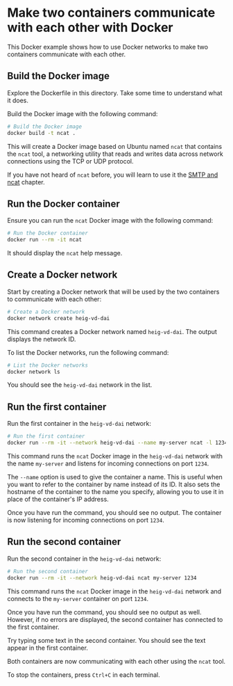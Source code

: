 # Make two containers communicate with each other with Docker

This Docker example shows how to use Docker networks to make two containers
communicate with each other.

## Build the Docker image

Explore the Dockerfile in this directory. Take some time to understand what it
does.

Build the Docker image with the following command:

```sh
# Build the Docker image
docker build -t ncat .
```

This will create a Docker image based on Ubuntu named `ncat` that contains the
`ncat` tool, a networking utility that reads and writes data across network
connections using the TCP or UDP protocol.

If you have not heard of `ncat` before, you will learn to use it the
[SMTP and ncat](https://github.com/heig-vd-dai-course/heig-vd-dai-course/tree/main/15-smtp-and-ncat)
chapter.

## Run the Docker container

Ensure you can run the `ncat` Docker image with the following command:

```sh
# Run the Docker container
docker run --rm -it ncat
```

It should display the `ncat` help message.

## Create a Docker network

Start by creating a Docker network that will be used by the two containers to
communicate with each other:

```sh
# Create a Docker network
docker network create heig-vd-dai
```

This command creates a Docker network named `heig-vd-dai`. The output displays
the network ID.

To list the Docker networks, run the following command:

```sh
# List the Docker networks
docker network ls
```

You should see the `heig-vd-dai` network in the list.

## Run the first container

Run the first container in the `heig-vd-dai` network:

```sh
# Run the first container
docker run --rm -it --network heig-vd-dai --name my-server ncat -l 1234
```

This command runs the `ncat` Docker image in the `heig-vd-dai` network with the
name `my-server` and listens for incoming connections on port `1234`.

The `--name` option is used to give the container a name. This is useful when
you want to refer to the container by name instead of its ID. It also sets the
hostname of the container to the name you specify, allowing you to use it in
place of the container's IP address.

Once you have run the command, you should see no output. The container is now
listening for incoming connections on port `1234`.

## Run the second container

Run the second container in the `heig-vd-dai` network:

```sh
# Run the second container
docker run --rm -it --network heig-vd-dai ncat my-server 1234
```

This command runs the `ncat` Docker image in the `heig-vd-dai` network and
connects to the `my-server` container on port `1234`.

Once you have run the command, you should see no output as well. However, if no
errors are displayed, the second container has connected to the first container.

Try typing some text in the second container. You should see the text appear in
the first container.

Both containers are now communicating with each other using the `ncat` tool.

To stop the containers, press `Ctrl+C` in each terminal.
